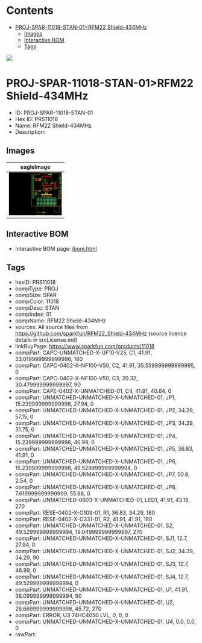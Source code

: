 



Contents
========

* [PROJ-SPAR-11018-STAN-01>RFM22 Shield-434MHz](#proj-spar-11018-stan-01rfm22-shield-434mhz)
	* [Images](#images)
	* [Interactive BOM](#interactive-bom)
	* [Tags](#tags)
  
![][im]
# PROJ-SPAR-11018-STAN-01>RFM22 Shield-434MHz

- ID: PROJ-SPAR-11018-STAN-01
- Hex ID: PRS11018
- Name: RFM22 Shield-434MHz
- Description: 

## Images
  
  

|eagleImage|
| :---: |
|[![eagleImage](eagleImage_140.png)](eagleImage_600.png)|

## Interactive BOM

- Interactive BOM page: [ibom.html](kicad/bom/ibom.html)

## Tags

- hexID: PRS11018
- oompType: PROJ
- oompSize: SPAR
- oompColor: 11018
- oompDesc: STAN
- oompIndex: 01
- oompName: RFM22 Shield-434MHz
- sources: All source files from https://github.com/sparkfun/RFM22_Shield-434MHz (source licence details in srcLicense.md)
- linkBuyPage: https://www.sparkfun.com/products/11018
- oompPart: CAPC-UNMATCHED-X-UF10-V25, C1, 41.91, 33.019999999999996, 180
- oompPart: CAPC-0402-X-NF100-V50, C2, 41.91, 35.559999999999995, 0
- oompPart: CAPC-0402-X-NF100-V50, C3, 20.32, 30.479999999999997, 90
- oompPart: CAPE-0402-X-UNMATCHED-01, C4, 41.91, 40.64, 0
- oompPart: UNMATCHED-UNMATCHED-X-UNMATCHED-01, JP1, 15.239999999999998, 27.94, 0
- oompPart: UNMATCHED-UNMATCHED-X-UNMATCHED-01, JP2, 34.29, 57.15, 0
- oompPart: UNMATCHED-UNMATCHED-X-UNMATCHED-01, JP3, 34.29, 31.75, 0
- oompPart: UNMATCHED-UNMATCHED-X-UNMATCHED-01, JP4, 15.239999999999998, 46.99, 0
- oompPart: UNMATCHED-UNMATCHED-X-UNMATCHED-01, JP5, 36.83, 41.91, 0
- oompPart: UNMATCHED-UNMATCHED-X-UNMATCHED-01, JP6, 15.239999999999998, 49.529999999999994, 0
- oompPart: UNMATCHED-UNMATCHED-X-UNMATCHED-01, JP7, 50.8, 2.54, 0
- oompPart: UNMATCHED-UNMATCHED-X-UNMATCHED-01, JP8, 7.619999999999999, 55.88, 0
- oompPart: UNMATCHED-0603-X-UNMATCHED-01, LED1, 41.91, 43.18, 270
- oompPart: RESE-0402-X-O103-01, R1, 36.83, 34.29, 180
- oompPart: RESE-0402-X-O331-01, R2, 41.91, 41.91, 180
- oompPart: UNMATCHED-UNMATCHED-X-UNMATCHED-01, S2, 49.529999999999994, 19.049999999999997, 270
- oompPart: UNMATCHED-UNMATCHED-X-UNMATCHED-01, SJ1, 12.7, 27.94, 0
- oompPart: UNMATCHED-UNMATCHED-X-UNMATCHED-01, SJ2, 34.29, 34.29, 90
- oompPart: UNMATCHED-UNMATCHED-X-UNMATCHED-01, SJ3, 12.7, 46.99, 0
- oompPart: UNMATCHED-UNMATCHED-X-UNMATCHED-01, SJ4, 12.7, 49.529999999999994, 0
- oompPart: UNMATCHED-UNMATCHED-X-UNMATCHED-01, U1, 41.91, 38.099999999999994, 90
- oompPart: UNMATCHED-UNMATCHED-X-UNMATCHED-01, U2, 26.669999999999998, 45.72, 270
- oompPart: ERROR, U3 74HC4050 LVL, 0, 0, 0
- oompPart: UNMATCHED-UNMATCHED-X-UNMATCHED-01, U4, 0.0, 0.0, 0
- rawPart: 



[im]: eagleImage_450.png
